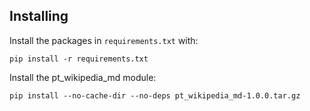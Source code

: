 ## Installing

Install the packages in `requirements.txt` with:

```
pip install -r requirements.txt
```

Install the pt_wikipedia_md module:

```
pip install --no-cache-dir --no-deps pt_wikipedia_md-1.0.0.tar.gz
```

